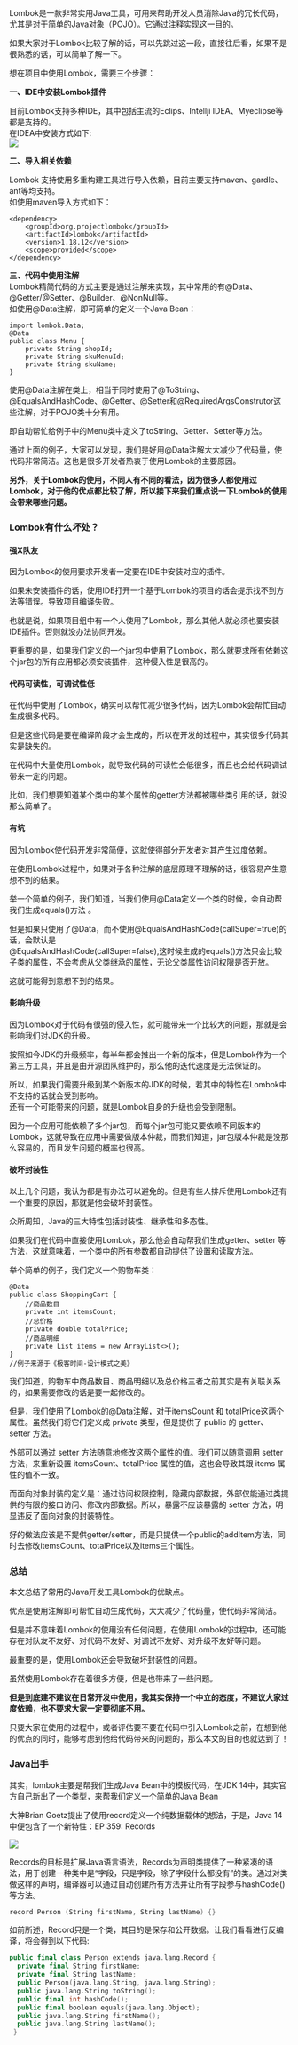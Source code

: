 Lombok是一款非常实用Java工具，可用来帮助开发人员消除Java的冗长代码，尤其是对于简单的Java对象（POJO）。它通过注释实现这一目的。

如果大家对于Lombok比较了解的话，可以先跳过这一段，直接往后看，如果不是很熟悉的话，可以简单了解一下。

想在项目中使用Lombok，需要三个步骤：

**一、IDE中安装Lombok插件**

目前Lombok支持多种IDE，其中包括主流的Eclips、Intellji IDEA、Myeclipse等都是支持的。<br />在IDEA中安装方式如下:<br />![](https://cdn.nlark.com/yuque/0/2023/jpeg/5378072/1698667430096-6dec78ea-8ec2-4b57-9be4-fef6fa50a5f9.jpeg#averageHue=%23f0f0ec&clientId=u0ab6de7c-46de-4&from=paste&id=uc9e82152&originHeight=222&originWidth=800&originalType=url&ratio=2&rotation=0&showTitle=false&status=done&style=none&taskId=ud825593b-23d9-4249-a4ee-3ba2cf72e99&title=)

**二、导入相关依赖**

Lombok 支持使用多重构建工具进行导入依赖，目前主要支持maven、gardle、ant等均支持。<br />如使用maven导入方式如下：
```
<dependency>
    <groupId>org.projectlombok</groupId>
    <artifactId>lombok</artifactId>
    <version>1.18.12</version>
    <scope>provided</scope>
</dependency>
```

**三、代码中使用注解**<br />Lombok精简代码的方式主要是通过注解来实现，其中常用的有@Data、@Getter/@Setter、@Builder、@NonNull等。<br />如使用@Data注解，即可简单的定义一个Java Bean：
```
import lombok.Data;
@Data
public class Menu {
    private String shopId;
    private String skuMenuId;
    private String skuName;
}
```

使用@Data注解在类上，相当于同时使用了@ToString、@EqualsAndHashCode、@Getter、@Setter和@RequiredArgsConstrutor这些注解，对于POJO类十分有用。

即自动帮忙给例子中的Menu类中定义了toString、Getter、Setter等方法。

通过上面的例子，大家可以发现，我们是好用@Data注解大大减少了代码量，使代码非常简洁。这也是很多开发者热衷于使用Lombok的主要原因。

**另外，关于Lombok的使用，不同人有不同的看法，因为很多人都使用过Lombok，对于他的优点都比较了解，所以接下来我们重点说一下Lombok的使用会带来哪些问题。**
### Lombok有什么坏处？
#### 强X队友
因为Lombok的使用要求开发者一定要在IDE中安装对应的插件。

如果未安装插件的话，使用IDE打开一个基于Lombok的项目的话会提示找不到方法等错误。导致项目编译失败。

也就是说，如果项目组中有一个人使用了Lombok，那么其他人就必须也要安装IDE插件。否则就没办法协同开发。

更重要的是，如果我们定义的一个jar包中使用了Lombok，那么就要求所有依赖这个jar包的所有应用都必须安装插件，这种侵入性是很高的。

#### 代码可读性，可调试性低

在代码中使用了Lombok，确实可以帮忙减少很多代码，因为Lombok会帮忙自动生成很多代码。

但是这些代码是要在编译阶段才会生成的，所以在开发的过程中，其实很多代码其实是缺失的。

在代码中大量使用Lombok，就导致代码的可读性会低很多，而且也会给代码调试带来一定的问题。

比如，我们想要知道某个类中的某个属性的getter方法都被哪些类引用的话，就没那么简单了。

#### 有坑
因为Lombok使代码开发非常简便，这就使得部分开发者对其产生过度依赖。

在使用Lombok过程中，如果对于各种注解的底层原理不理解的话，很容易产生意想不到的结果。

举一个简单的例子，我们知道，当我们使用@Data定义一个类的时候，会自动帮我们生成equals()方法 。

但是如果只使用了@Data，而不使用@EqualsAndHashCode(callSuper=true)的话，会默认是<br />@EqualsAndHashCode(callSuper=false),这时候生成的equals()方法只会比较子类的属性，不会考虑从父类继承的属性，无论父类属性访问权限是否开放。

这就可能得到意想不到的结果。

#### 影响升级

因为Lombok对于代码有很强的侵入性，就可能带来一个比较大的问题，那就是会影响我们对JDK的升级。

按照如今JDK的升级频率，每半年都会推出一个新的版本，但是Lombok作为一个第三方工具，并且是由开源团队维护的，那么他的迭代速度是无法保证的。

所以，如果我们需要升级到某个新版本的JDK的时候，若其中的特性在Lombok中不支持的话就会受到影响。<br />还有一个可能带来的问题，就是Lombok自身的升级也会受到限制。

因为一个应用可能依赖了多个jar包，而每个jar包可能又要依赖不同版本的Lombok，这就导致在应用中需要做版本仲裁，而我们知道，jar包版本仲裁是没那么容易的，而且发生问题的概率也很高。

#### 破坏封装性
以上几个问题，我认为都是有办法可以避免的。但是有些人排斥使用Lombok还有一个重要的原因，那就是他会破坏封装性。

众所周知，Java的三大特性包括封装性、继承性和多态性。

如果我们在代码中直接使用Lombok，那么他会自动帮我们生成getter、setter 等方法，这就意味着，一个类中的所有参数都自动提供了设置和读取方法。

举个简单的例子，我们定义一个购物车类：
```
@Data
public class ShoppingCart { 
    //商品数目
    private int itemsCount; 
    //总价格
    private double totalPrice; 
    //商品明细
    private List items = new ArrayList<>();
}
//例子来源于《极客时间-设计模式之美》
```
我们知道，购物车中商品数目、商品明细以及总价格三者之前其实是有关联关系的，如果需要修改的话是要一起修改的。

但是，我们使用了Lombok的@Data注解，对于itemsCount 和 totalPrice这两个属性。虽然我们将它们定义成 private 类型，但是提供了 public 的 getter、setter 方法。

外部可以通过 setter 方法随意地修改这两个属性的值。我们可以随意调用 setter 方法，来重新设置 itemsCount、totalPrice 属性的值，这也会导致其跟 items 属性的值不一致。

而面向对象封装的定义是：通过访问权限控制，隐藏内部数据，外部仅能通过类提供的有限的接口访问、修改内部数据。所以，暴露不应该暴露的 setter 方法，明显违反了面向对象的封装特性。

好的做法应该是不提供getter/setter，而是只提供一个public的addItem方法，同时去修改itemsCount、totalPrice以及items三个属性。

### 总结

本文总结了常用的Java开发工具Lombok的优缺点。

优点是使用注解即可帮忙自动生成代码，大大减少了代码量，使代码非常简洁。

但是并不意味着Lombok的使用没有任何问题，在使用Lombok的过程中，还可能存在对队友不友好、对代码不友好、对调试不友好、对升级不友好等问题。

最重要的是，使用Lombok还会导致破坏封装性的问题。

虽然使用Lombok存在着很多方便，但是也带来了一些问题。

**但是到底建不建议在日常开发中使用，我其实保持一个中立的态度，不建议大家过度依赖，也不要求大家一定要彻底不用。**

只要大家在使用的过程中，或者评估要不要在代码中引入Lombok之前，在想到他的优点的同时，能够考虑到他给代码带来的问题的，那么本文的目的也就达到了！


### Java出手

其实，lombok主要是帮我们生成Java Bean中的模板代码，在JDK 14中，其实官方自己新出了一个类型，来帮我们定义一个简单的Java Bean

大神Brian Goetz提出了使用record定义一个纯数据载体的想法，于是，Java 14 中便包含了一个新特性：EP 359: Records 

![](https://cdn.nlark.com/yuque/0/2023/jpeg/5378072/1698667620980-1ac41017-aa1c-4a37-92ad-28520a52815f.jpeg#averageHue=%23e8e5df&clientId=u0ab6de7c-46de-4&from=paste&id=u5b3c33d5&originHeight=305&originWidth=467&originalType=url&ratio=2&rotation=0&showTitle=false&status=done&style=none&taskId=ucbcb6608-89d1-4ef9-8520-81b2ff590a2&title=)

Records的目标是扩展Java语言语法，Records为声明类提供了一种紧凑的语法，用于创建一种类中是“字段，只是字段，除了字段什么都没有”的类。通过对类做这样的声明，编译器可以通过自动创建所有方法并让所有字段参与hashCode()等方法。

```cpp
record Person (String firstName, String lastName) {}
```

如前所述，Record只是一个类，其目的是保存和公开数据。让我们看看进行反编译，将会得到以下代码:

```cpp
public final class Person extends java.lang.Record {  
  private final String firstName;
  private final String lastName;
  public Person(java.lang.String, java.lang.String);
  public java.lang.String toString();
  public final int hashCode();
  public final boolean equals(java.lang.Object);
  public java.lang.String firstName();
  public java.lang.String lastName();
 }
```


